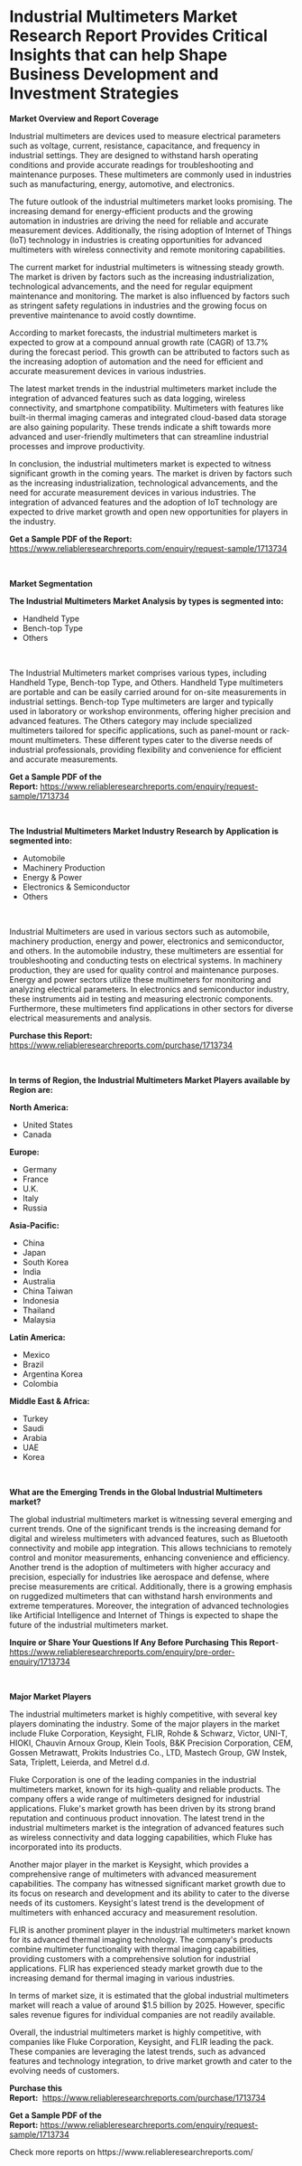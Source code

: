 <p><h1>Industrial Multimeters Market Research Report Provides Critical Insights that can help Shape Business Development and Investment Strategies</h1></p><p><strong>Market Overview and Report Coverage</strong></p>
<p><p>Industrial multimeters are devices used to measure electrical parameters such as voltage, current, resistance, capacitance, and frequency in industrial settings. They are designed to withstand harsh operating conditions and provide accurate readings for troubleshooting and maintenance purposes. These multimeters are commonly used in industries such as manufacturing, energy, automotive, and electronics.</p><p>The future outlook of the industrial multimeters market looks promising. The increasing demand for energy-efficient products and the growing automation in industries are driving the need for reliable and accurate measurement devices. Additionally, the rising adoption of Internet of Things (IoT) technology in industries is creating opportunities for advanced multimeters with wireless connectivity and remote monitoring capabilities.</p><p>The current market for industrial multimeters is witnessing steady growth. The market is driven by factors such as the increasing industrialization, technological advancements, and the need for regular equipment maintenance and monitoring. The market is also influenced by factors such as stringent safety regulations in industries and the growing focus on preventive maintenance to avoid costly downtime.</p><p>According to market forecasts, the industrial multimeters market is expected to grow at a compound annual growth rate (CAGR) of 13.7% during the forecast period. This growth can be attributed to factors such as the increasing adoption of automation and the need for efficient and accurate measurement devices in various industries.</p><p>The latest market trends in the industrial multimeters market include the integration of advanced features such as data logging, wireless connectivity, and smartphone compatibility. Multimeters with features like built-in thermal imaging cameras and integrated cloud-based data storage are also gaining popularity. These trends indicate a shift towards more advanced and user-friendly multimeters that can streamline industrial processes and improve productivity.</p><p>In conclusion, the industrial multimeters market is expected to witness significant growth in the coming years. The market is driven by factors such as the increasing industrialization, technological advancements, and the need for accurate measurement devices in various industries. The integration of advanced features and the adoption of IoT technology are expected to drive market growth and open new opportunities for players in the industry.</p></p>
<p><strong>Get a Sample PDF of the Report:</strong> <a href="https://www.reliableresearchreports.com/enquiry/request-sample/1713734">https://www.reliableresearchreports.com/enquiry/request-sample/1713734</a></p>
<p>&nbsp;</p>
<p><strong>Market Segmentation</strong></p>
<p><strong>The Industrial Multimeters Market Analysis by types is segmented into:</strong></p>
<p><ul><li>Handheld Type</li><li>Bench-top Type</li><li>Others</li></ul></p>
<p>&nbsp;</p>
<p><p>The Industrial Multimeters market comprises various types, including Handheld Type, Bench-top Type, and Others. Handheld Type multimeters are portable and can be easily carried around for on-site measurements in industrial settings. Bench-top Type multimeters are larger and typically used in laboratory or workshop environments, offering higher precision and advanced features. The Others category may include specialized multimeters tailored for specific applications, such as panel-mount or rack-mount multimeters. These different types cater to the diverse needs of industrial professionals, providing flexibility and convenience for efficient and accurate measurements.</p></p>
<p><strong>Get a Sample PDF of the Report:</strong>&nbsp;<a href="https://www.reliableresearchreports.com/enquiry/request-sample/1713734">https://www.reliableresearchreports.com/enquiry/request-sample/1713734</a></p>
<p>&nbsp;</p>
<p><strong>The Industrial Multimeters Market Industry Research by Application is segmented into:</strong></p>
<p><ul><li>Automobile</li><li>Machinery Production</li><li>Energy & Power</li><li>Electronics & Semiconductor</li><li>Others</li></ul></p>
<p>&nbsp;</p>
<p><p>Industrial Multimeters are used in various sectors such as automobile, machinery production, energy and power, electronics and semiconductor, and others. In the automobile industry, these multimeters are essential for troubleshooting and conducting tests on electrical systems. In machinery production, they are used for quality control and maintenance purposes. Energy and power sectors utilize these multimeters for monitoring and analyzing electrical parameters. In electronics and semiconductor industry, these instruments aid in testing and measuring electronic components. Furthermore, these multimeters find applications in other sectors for diverse electrical measurements and analysis.</p></p>
<p><strong>Purchase this Report:</strong>&nbsp; <a href="https://www.reliableresearchreports.com/purchase/1713734">https://www.reliableresearchreports.com/purchase/1713734</a></p>
<p>&nbsp;</p>
<p><strong>In terms of Region, the Industrial Multimeters Market Players available by Region are:</strong></p>
<p>
    <p> <strong> North America: </strong>
        <ul>
            <li>United States</li>
            <li>Canada</li>
        </ul>
        </p> 
    <p> <strong> Europe: </strong>
        <ul>
            <li>Germany</li>
            <li>France</li>
            <li>U.K.</li>
            <li>Italy</li>
            <li>Russia</li>
        </ul>
        </p> 
    <p> <strong> Asia-Pacific: </strong>
        <ul>
            <li>China</li>
            <li>Japan</li>
            <li>South Korea</li>
            <li>India</li>
            <li>Australia</li>
            <li>China Taiwan</li>
            <li>Indonesia</li>
            <li>Thailand</li>
            <li>Malaysia</li>
        </ul>
        </p> 
    <p> <strong> Latin America: </strong>
        <ul>
            <li>Mexico</li>
            <li>Brazil</li>
            <li>Argentina Korea</li>
            <li>Colombia</li>
        </ul>
        </p> 
    <p> <strong> Middle East & Africa: </strong>
        <ul>
            <li>Turkey</li>
            <li>Saudi</li>
            <li>Arabia</li>
            <li>UAE</li>
            <li>Korea</li>
        </ul>
    </p>
    </p>
<p>&nbsp;</p>
<p><strong>What are the Emerging Trends in the Global Industrial Multimeters market?</strong></p>
<p><p>The global industrial multimeters market is witnessing several emerging and current trends. One of the significant trends is the increasing demand for digital and wireless multimeters with advanced features, such as Bluetooth connectivity and mobile app integration. This allows technicians to remotely control and monitor measurements, enhancing convenience and efficiency. Another trend is the adoption of multimeters with higher accuracy and precision, especially for industries like aerospace and defense, where precise measurements are critical. Additionally, there is a growing emphasis on ruggedized multimeters that can withstand harsh environments and extreme temperatures. Moreover, the integration of advanced technologies like Artificial Intelligence and Internet of Things is expected to shape the future of the industrial multimeters market.</p></p>
<p><strong>Inquire or Share Your Questions If Any Before Purchasing This Report</strong>- <a href="https://www.reliableresearchreports.com/enquiry/pre-order-enquiry/1713734">https://www.reliableresearchreports.com/enquiry/pre-order-enquiry/1713734</a></p>
<p>&nbsp;</p>
<p><strong>Major Market Players</strong></p>
<p><p>The industrial multimeters market is highly competitive, with several key players dominating the industry. Some of the major players in the market include Fluke Corporation, Keysight, FLIR, Rohde & Schwarz, Victor, UNI-T, HIOKI, Chauvin Arnoux Group, Klein Tools, B&K Precision Corporation, CEM, Gossen Metrawatt, Prokits Industries Co., LTD, Mastech Group, GW Instek, Sata, Triplett, Leierda, and Metrel d.d.</p><p>Fluke Corporation is one of the leading companies in the industrial multimeters market, known for its high-quality and reliable products. The company offers a wide range of multimeters designed for industrial applications. Fluke's market growth has been driven by its strong brand reputation and continuous product innovation. The latest trend in the industrial multimeters market is the integration of advanced features such as wireless connectivity and data logging capabilities, which Fluke has incorporated into its products.</p><p>Another major player in the market is Keysight, which provides a comprehensive range of multimeters with advanced measurement capabilities. The company has witnessed significant market growth due to its focus on research and development and its ability to cater to the diverse needs of its customers. Keysight's latest trend is the development of multimeters with enhanced accuracy and measurement resolution.</p><p>FLIR is another prominent player in the industrial multimeters market known for its advanced thermal imaging technology. The company's products combine multimeter functionality with thermal imaging capabilities, providing customers with a comprehensive solution for industrial applications. FLIR has experienced steady market growth due to the increasing demand for thermal imaging in various industries.</p><p>In terms of market size, it is estimated that the global industrial multimeters market will reach a value of around $1.5 billion by 2025. However, specific sales revenue figures for individual companies are not readily available.</p><p>Overall, the industrial multimeters market is highly competitive, with companies like Fluke Corporation, Keysight, and FLIR leading the pack. These companies are leveraging the latest trends, such as advanced features and technology integration, to drive market growth and cater to the evolving needs of customers.</p></p>
<p><strong>Purchase this Report:</strong>&nbsp;&nbsp;<a href="https://www.reliableresearchreports.com/purchase/1713734">https://www.reliableresearchreports.com/purchase/1713734</a></p>
<p></p>
<p><strong>Get a Sample PDF of the Report:</strong>&nbsp;<a href="https://www.reliableresearchreports.com/enquiry/request-sample/1713734">https://www.reliableresearchreports.com/enquiry/request-sample/1713734</a></p>
<p>Check more reports on https://www.reliableresearchreports.com/</p>